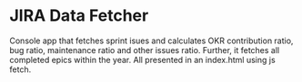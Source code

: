 # JIRA Data Fetcher
Console app that fetches sprint isues and calculates OKR contribution ratio, bug ratio, maintenance ratio and other issues ratio. Further, it fetches all completed epics within the year. All presented in an index.html using js fetch.
